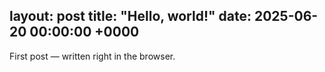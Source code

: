 layout: post
title: "Hello, world!"
date: 2025-06-20 00:00:00 +0000
---

First post — written right in the browser.
